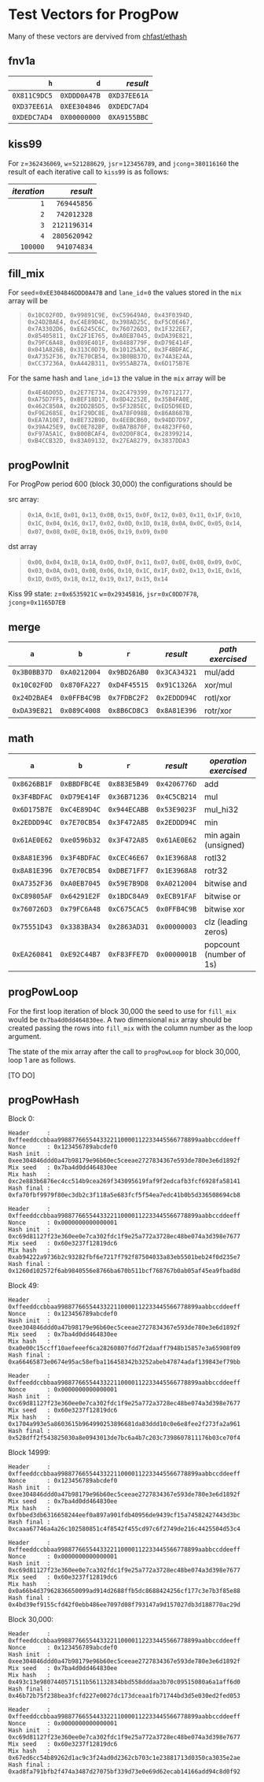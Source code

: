 # Test Vectors for ProgPow

Many of these vectors are dervived from [chfast/ethash](https://github.com/chfast/ethash)

## fnv1a

|          `h` |          `d` |     _result_ |
| -----------: | -----------: | -----------: |
| `0X811C9DC5` | `0XDDD0A47B` | `0XD37EE61A` |
| `0XD37EE61A` | `0XEE304846` | `0XDEDC7AD4` |
| `0XDEDC7AD4` | `0X00000000` | `0XA9155BBC` |

## kiss99

For `z`=`362436069`, `w`=`521288629`, `jsr`=`123456789`, and `jcong`=`380116160` the result of each iterative call to `kiss99` is as follows:

| _iteration_ |     _result_ |
| ----------: | -----------: |
|         `1` |  `769445856` |
|         `2` |  `742012328` |
|         `3` | `2121196314` |
|         `4` | `2805620942` |
|    `100000` |  `941074834` |

## fill_mix

For `seed`=`0xEE304846DDD0A47B` and `lane_id`=`0` the values stored in the `mix` array will be

> ```
> 0x10C02F0D, 0x99891C9E, 0xC59649A0, 0x43F0394D,
> 0x24D2BAE4, 0xC4E89D4C, 0x398AD25C, 0xF5C0E467,
> 0x7A3302D6, 0xE6245C6C, 0x760726D3, 0x1F322EE7,
> 0x85405811, 0xC2F1E765, 0xA0EB7045, 0xDA39E821,
> 0x79FC6A48, 0x089E401F, 0x8488779F, 0xD79E414F,
> 0x041A826B, 0x313C0D79, 0x10125A3C, 0x3F4BDFAC,
> 0xA7352F36, 0x7E70CB54, 0x3B0BB37D, 0x74A3E24A,
> 0xCC37236A, 0xA442B311, 0x955AB27A, 0x6D175B7E
> ```

For the same hash and `lane_id`=`13` the value in the `mix` array will be

> ```
> 0x4E46D05D, 0x2E77E734, 0x2C479399, 0x70712177,
> 0xA75D7FF5, 0xBEF18D17, 0x8D42252E, 0x35B4FA0E,
> 0x462C850A, 0x2DD2B5D5, 0x5F32B5EC, 0xED5D9EED,
> 0xF9E2685E, 0x1F29DC8E, 0xA78F098B, 0x86A8687B,
> 0xEA7A10E7, 0xBE732B9D, 0x4EEBCB60, 0x94DD7D97,
> 0x39A425E9, 0xC0E782BF, 0xBA7B870F, 0x4823FF60,
> 0xF97A5A1C, 0xB00BCAF4, 0x02D0F8C4, 0x28399214,
> 0xB4CCB32D, 0x83A09132, 0x27EA8279, 0x3837DDA3
> ```

## progPowInit

For ProgPow period 600 (block 30,000) the configurations should be

src array:

> `0x1A`, `0x1E`, `0x01`, `0x13`, `0x0B`, `0x15`, `0x0F`, `0x12`,
> `0x03`, `0x11`, `0x1F`, `0x10`, `0x1C`, `0x04`, `0x16`, `0x17`,
> `0x02`, `0x0D`, `0x1D`, `0x18`, `0x0A`, `0x0C`, `0x05`, `0x14`,
> `0x07`, `0x08`, `0x0E`, `0x1B`, `0x06`, `0x19`, `0x09`, `0x00`

dst array

> `0x00`, `0x04`, `0x1B`, `0x1A`, `0x0D`, `0x0F`, `0x11`, `0x07`,
> `0x0E`, `0x08`, `0x09`, `0x0C`, `0x03`, `0x0A`, `0x01`, `0x0B`,
> `0x06`, `0x10`, `0x1C`, `0x1F`, `0x02`, `0x13`, `0x1E`, `0x16`,
> `0x1D`, `0x05`, `0x18`, `0x12`, `0x19`, `0x17`, `0x15`, `0x14`

Kiss 99 state:
`z`=`0x6535921C` `w`=`0x29345B16`, `jsr`=`0xC0DD7F78`, `jcong`=`0x1165D7EB`

## merge

| `a`          | `b`          | `r`          | _result_     | _path exercised_ |
| ------------ | ------------ | ------------ | ------------ | ---------------- |
| `0x3B0BB37D` | `0xA0212004` | `0x9BD26AB0` | `0x3CA34321` | mul/add          |
| `0x10C02F0D` | `0x870FA227` | `0xD4F45515` | `0x91C1326A` | xor/mul          |
| `0x24D2BAE4` | `0x0FFB4C9B` | `0x7FDBC2F2` | `0x2EDDD94C` | rotl/xor         |
| `0xDA39E821` | `0x089C4008` | `0x8B6CD8C3` | `0x8A81E396` | rotr/xor         |

## math

| `a`          | `b`          | `r`          | _result_     | _operation exercised_   |
| ------------ | ------------ | ------------ | ------------ | ----------------------- |
| `0x8626BB1F` | `0xBBDFBC4E` | `0x883E5B49` | `0x4206776D` | add                     |
| `0x3F4BDFAC` | `0xD79E414F` | `0x36B71236` | `0x4C5CB214` | mul                     |
| `0x6D175B7E` | `0xC4E89D4C` | `0x944ECABB` | `0x53E9023F` | mul_hi32                |
| `0x2EDDD94C` | `0x7E70CB54` | `0x3F472A85` | `0x2EDDD94C` | min                     |
| `0x61AE0E62` | `0xe0596b32` | `0x3F472A85` | `0x61AE0E62` | min again (unsigned)    |
| `0x8A81E396` | `0x3F4BDFAC` | `0xCEC46E67` | `0x1E3968A8` | rotl32                  |
| `0x8A81E396` | `0x7E70CB54` | `0xDBE71FF7` | `0x1E3968A8` | rotr32                  |
| `0xA7352F36` | `0xA0EB7045` | `0x59E7B9D8` | `0xA0212004` | bitwise and             |
| `0xC89805AF` | `0x64291E2F` | `0x1BDC84A9` | `0xECB91FAF` | bitwise or              |
| `0x760726D3` | `0x79FC6A48` | `0xC675CAC5` | `0x0FFB4C9B` | bitwise xor             |
| `0x75551D43` | `0x3383BA34` | `0x2863AD31` | `0x00000003` | clz (leading zeros)     |
| `0xEA260841` | `0xE92C44B7` | `0xF83FFE7D` | `0x0000001B` | popcount (number of 1s) |

## progPowLoop

For the first loop iteration of block 30,000 the seed to use for `fill_mix`
would be `0x7ba4d0dd464830ee`. A two dimensional `mix` array should be created
passing the rows into `fill_mix` with the column number as the loop argument.

The state of the mix array after the call to `progPowLoop` for block 30,000, 
loop 1 are as follows.

[TO DO]

## progPowHash

Block 0:
```
Header     : 0xffeeddccbbaa9988776655443322110000112233445566778899aabbccddeeff
Nonce      : 0x123456789abcdef0
Hash init  : 0xee304846ddd0a47b98179e96b60ec5ceeae2727834367e593de780e3e6d1892f
Mix seed   : 0x7ba4d0dd464830ee
Mix hash   : 0xc2e883b6876ec4cc514b9cea269f343095619faf9f2edcafb3fcf6928fa58141
Hash final : 0xfa70fbf9979f80ec3db2c3f118a5e683fcf5f54ea7edc41b0b5d336508694cb8

Header     : 0xffeeddccbbaa9988776655443322110000112233445566778899aabbccddeeff
Nonce      : 0x0000000000000001
Hash init  : 0xc69d81127f23e360ee0e7ca302fdc1f9e25a772a3728ec48be074a3d398e7677
Mix seed   : 0x60e3237f12819dc6
Mix hash   : 0xab94222a9736b2c93282fbf6e7217f792f87504033a83eb5501beb24f0d235e7
Hash final : 0x1260d102572f6ab9840556e8766ba670b511bcf768767b0ab05af45ea9fbad8d
```

Block 49:
```
Header     : 0xffeeddccbbaa9988776655443322110000112233445566778899aabbccddeeff
Nonce      : 0x123456789abcdef0
Hash init  : 0xee304846ddd0a47b98179e96b60ec5ceeae2727834367e593de780e3e6d1892f
Mix seed   : 0x7ba4d0dd464830ee
Mix hash   : 0xa0e00c15ccff10aefeeef6ca28260807fdd7f2daaff7948b15857e3a65908f09
Hash final : 0xa66465873e0674e95ac58efba116458342b3252abeb47874adaf139843ef79bb

Header     : 0xffeeddccbbaa9988776655443322110000112233445566778899aabbccddeeff
Nonce      : 0x0000000000000001
Hash init  : 0xc69d81127f23e360ee0e7ca302fdc1f9e25a772a3728ec48be074a3d398e7677
Mix seed   : 0x60e3237f12819dc6
Mix hash   : 0x1704a993e5a8603615b964990253896681da83ddd10c0e6e8fee2f273fa2a961
Hash final : 0x528dff2f543825030a8e0943013de7bc6a4b7c203c7398607811176b03ce70f4
```

Block 14999:
```
Header     : 0xffeeddccbbaa9988776655443322110000112233445566778899aabbccddeeff
Nonce      : 0x123456789abcdef0
Hash init  : 0xee304846ddd0a47b98179e96b60ec5ceeae2727834367e593de780e3e6d1892f
Mix seed   : 0x7ba4d0dd464830ee
Mix hash   : 0xfbbed3db6316658244eef0a897a901fdb40956de9439cf15a74582427443d3bc
Hash final : 0xcaaa67746a4a26c102580851c4f8542f455cd97c6f2749de216c4425504d53c4

Header     : 0xffeeddccbbaa9988776655443322110000112233445566778899aabbccddeeff
Nonce      : 0x0000000000000001
Hash init  : 0xc69d81127f23e360ee0e7ca302fdc1f9e25a772a3728ec48be074a3d398e7677
Mix seed   : 0x60e3237f12819dc6
Mix hash   : 0x0a66b4d37962836650099ad914d2688ffb5dc8688424256cf177c3e7b3f85e88
Hash final : 0x4bd39ef9155cfd42f0ebb486ee7097d08f793147a9d157027db3d188770ac29d
```

Block 30,000:
```
Header     : 0xffeeddccbbaa9988776655443322110000112233445566778899aabbccddeeff
Nonce      : 0x123456789abcdef0
Hash init  : 0xee304846ddd0a47b98179e96b60ec5ceeae2727834367e593de780e3e6d1892f
Mix seed   : 0x7ba4d0dd464830ee
Mix hash   : 0x493c13e9807440571511b561132834bbd558dddaa3b70c09515080a6a1aff6d0
Hash final : 0x46b72b75f238bea3fcfd227e0027dc173dceaa1fb71744bd3d5e030ed2fed053

Header     : 0xffeeddccbbaa9988776655443322110000112233445566778899aabbccddeeff
Nonce      : 0x0000000000000001
Hash init  : 0xc69d81127f23e360ee0e7ca302fdc1f9e25a772a3728ec48be074a3d398e7677
Mix seed   : 0x60e3237f12819dc6
Mix hash   : 0x67ed6cc54b89262d1ac9c3f24ad0d2362cb703c1e23881713d0350ca3035e2ae
Hash final : 0xad8fa791bfb2f474a3487d27075bf339d73e0e69d62ecab14166add94c8d0f92
```

